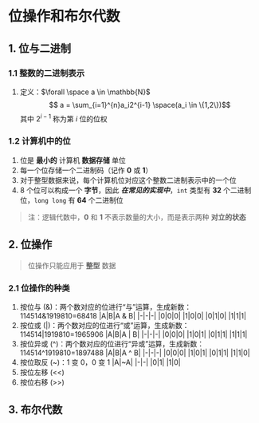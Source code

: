 # 位操作和布尔代数

## 1. 位与二进制

### 1.1 整数的二进制表示

1. 定义：$\forall \space a \in \mathbb{N}$
   $$ a = \sum_{i=1}^{n}a_i2^{i-1} \space(a_i \in \{1,2\})$$
   其中 $2^{i-1}$ 称为第 $i$ 位的位权

### 1.2 计算机中的位

1. 位是 **最小的** 计算机 **数据存储** 单位
2. 每一个位存储一个二进制码（记作 **0** 或 **1**）
3. 对于整型数据来说，每个计算机位对应这个整数二进制表示中的一个位
4. 8 个位可以构成一个 **字节**，因此 ***在常见的实现中***，`int` 类型有 **32** 个二进制位，`long long` 有 **64** 个二进制位

> 注：逻辑代数中，**0** 和 **1** 不表示数量的大小，而是表示两种 **对立的状态**

## 2. 位操作

> 位操作只能应用于 **整型** 数据

### 2.1 位操作的种类

1. 按位与 (&)：两个数对应的位进行“与”运算，生成新数：114514&1919810=68418
   |A|B|A & B|
   |-|-|-|
   |0|0|0|
   |1|0|0|
   |0|1|0|
   |1|1|1|
2. 按位或 (|)：两个数对应的位进行“或”运算，生成新数：114514|1919810=1965906
   |A|B|A \| B|
   |-|-|-|
   |0|0|0|
   |1|0|1|
   |0|1|1|
   |1|1|1|
3. 按位异或 (\^)：两个数对应的位进行“异或”运算，生成新数：114514\^1919810=1897488
   |A|B|A ^ B|
   |-|-|-|
   |0|0|0|
   |1|0|1|
   |0|1|1|
   |1|1|0|
4. 按位取反 (~)：1 变 0，0 变 1
   |A|~A|
   |-|-|
   |0|1|
   |1|0|
5. 按位左移 (<<)
6. 按位右移 (>>)

## 3. 布尔代数
